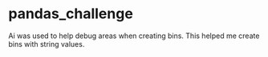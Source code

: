# pandas_challenge
Ai was used to help debug areas when creating bins. This helped me create bins with string values. 
